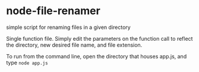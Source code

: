 # node-file-renamer
simple script for renaming files in a given directory


Single function file. Simply edit the parameters on the function call to reflect the directory, new desired file name, and file extension.

To run from the command line, open the directory that houses app.js, and type `node app.js`

